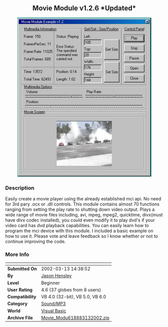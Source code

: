 ﻿<div align="center">

## Movie Module v1\.2\.6 \*Updated\*

<img src="PIC200231222269801.jpg">
</div>

### Description

Easily create a movie player using the already established mci api. No need for 3rd pary .ocx or .dll controls. This module contains almost 70 functions ranging from setting the play rate to shutting down video output. Plays a wide range of movie files including, avi, mpeg, mpeg2, quicktime, divx(must have divx codec installed), you could even modify it to play dvd's if your video card has dvd playback capabilities. You can easily learn how to program the mci device with this module. I included a basic example on how to use it. Please vote and leave feedback so I know whether or not to continue improving the code.
 
### More Info
 


<span>             |<span>
---                |---
**Submitted On**   |2002-03-13 14:38:52
**By**             |[Jason Hensley](https://github.com/Planet-Source-Code/PSCIndex/blob/master/ByAuthor/jason-hensley.md)
**Level**          |Beginner
**User Rating**    |4.6 (37 globes from 8 users)
**Compatibility**  |VB 4\.0 \(32\-bit\), VB 5\.0, VB 6\.0
**Category**       |[Sound/MP3](https://github.com/Planet-Source-Code/PSCIndex/blob/master/ByCategory/sound-mp3__1-45.md)
**World**          |[Visual Basic](https://github.com/Planet-Source-Code/PSCIndex/blob/master/ByWorld/visual-basic.md)
**Archive File**   |[Movie\_Modu618883132002\.zip](https://github.com/Planet-Source-Code/jason-hensley-movie-module-v1-2-6-updated__1-32633/archive/master.zip)








